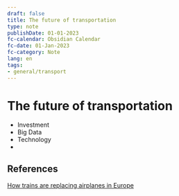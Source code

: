```yaml
---
draft: false
title: The future of transportation
type: note
publishDate: 01-01-2023
fc-calendar: Obsidian Calendar
fc-date: 01-Jan-2023
fc-category: Note
lang: en
tags:
- general/transport
---
```


# The future of transportation


- Investment
- Big Data
- Technology
- 


## References
[How trains are replacing airplanes in Europe](https://www.youtube.com/watch?v=BysDjbsJE7E)